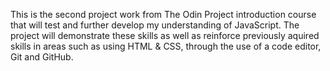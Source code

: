 This is the second project work from The Odin Project introduction course that will test and further develop my understanding of JavaScript. The project will demonstrate these skills as well as reinforce previously aquired skills in areas such as using HTML & CSS, through the use of a code editor, Git and GitHub.